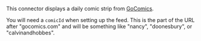 
This connector displays a daily comic strip from [GoComics](https://www.gocomics.com).

You will need a `comicId` when setting up the feed. This is the part of the URL after "gocomics.com" and will be something like "nancy",  "doonesbury", or "calvinandhobbes".

